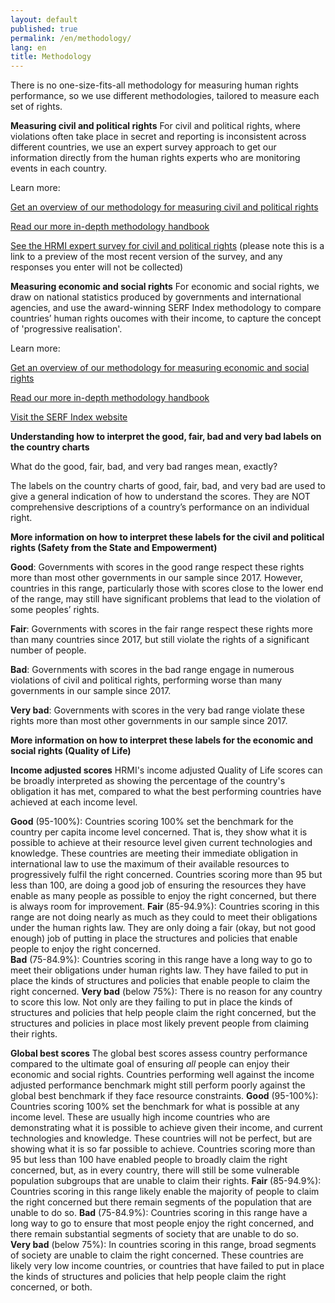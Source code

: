 ```yaml
---
layout: default
published: true
permalink: /en/methodology/
lang: en
title: Methodology
---
```


There is no one-size-fits-all methodology for measuring human rights performance, so we use different methodologies, tailored to measure each set of rights.

**Measuring civil and political rights**
For civil and political rights, where violations often take place in secret and reporting is inconsistent across different countries, we use an expert survey approach to get our information directly from the human rights experts who are monitoring events in each country.

Learn more:

[Get an overview of our methodology for measuring civil and political rights](https://humanrightsmeasurement.org//methodology/measuring-civil-political-rights/)

[Read our more in-depth methodology handbook](https://humanrightsmeasurement.org/methodology-handbook/)

[See the HRMI expert survey for civil and political rights](https://ugeorgia.ca1.qualtrics.com/jfe/preview/SV_72IQjpYjeCbIw3b?Q_SurveyVersionID=current&Q_CHL=preview) (please note this is a link to a preview of the most recent version of the survey, and any responses you enter will not be collected)


**Measuring economic and social rights**
For economic and social rights, we draw on national statistics produced by governments and international agencies, and use the award-winning SERF Index methodology to compare countries’ human rights oucomes with their income, to capture the concept of 'progressive realisation'.

Learn more:

[Get an overview of our methodology for measuring economic and social rights](https://humanrightsmeasurement.org//methodology/measuring-economic-social-rights/)

[Read our more in-depth methodology handbook](https://humanrightsmeasurement.org/methodology-handbook/)

[Visit the SERF Index website](https://serfindex.uconn.edu/)


**Understanding how to interpret the good, fair, bad and very bad labels on the country charts**

What do the good, fair, bad, and very bad ranges mean, exactly?

The labels on the country charts of good, fair, bad, and very bad are used to give a general indication of how to understand the scores. They are NOT comprehensive descriptions of a country’s performance on an individual right.  

**More information on how to interpret these labels for the civil and political rights (Safety from the State and Empowerment)**

**Good**: Governments with scores in the good range respect these rights more than most other governments in our sample since 2017. However, countries in this range, particularly those with scores close to the lower end of the range, may still have significant problems that lead to the violation of some peoples’ rights.

**Fair**: Governments with scores in the fair range respect these rights more than many countries since 2017, but still violate the rights of a significant number of people.

**Bad**: Governments with scores in the bad range engage in numerous violations of civil and political rights, performing worse than many governments in our sample since 2017.

**Very bad**: Governments with scores in the very bad range violate these rights more than most other governments in our sample since 2017.

**More information on how to interpret these labels for the economic and social rights (Quality of Life)**

**Income adjusted scores**
HRMI's income adjusted Quality of Life scores can be broadly interpreted as showing the percentage of the country's obligation it has met, compared to what the best performing countries have achieved at each income level.  

**Good** (95-100%): Countries scoring 100% set the benchmark for the country per capita income level concerned. That is, they show what it is possible to achieve at their resource level given current technologies and knowledge. These countries are meeting their immediate obligation in international law to use the maximum of their available resources to progressively fulfil the right concerned. Countries scoring more than 95 but less than 100, are doing a good job of ensuring the resources they have enable as many people as possible to enjoy the right concerned, but there is always room for improvement.
**Fair** (85-94.9%): Countries scoring in this range are not doing nearly as much as they could to meet their obligations under the human rights law. They are only doing a fair (okay, but not good enough) job of putting in place the structures and policies that enable people to enjoy the right concerned.  
**Bad** (75-84.9%):  Countries scoring in this range have a long way to go to meet their obligations under human rights law. They have failed to put in place the kinds of structures and policies that enable people to claim the right concerned. 
**Very bad** (below 75%): There is no reason for any country to score this low. Not only are they failing to put in place the kinds of structures and policies that help people claim the right concerned, but the structures and policies in place most likely prevent people from claiming their rights.  

**Global best scores**
The global best scores assess country performance compared to the ultimate goal of ensuring _all_ people can enjoy their economic and social rights. Countries performing well against the income adjusted performance benchmark might still perform poorly against the global best benchmark if they face resource constraints.
**Good** (95-100%): Countries scoring 100% set the benchmark for what is possible at any income level. These are usually high income countries who are demonstrating what it is possible to achieve given their income, and current technologies and knowledge. These countries will not be perfect, but are showing what it is so far possible to achieve. Countries scoring more than 95 but less than 100 have enabled people to broadly claim the right concerned, but, as in every country, there will still be some vulnerable population subgroups that are unable to claim their rights.
**Fair** (85-94.9%): Countries scoring in this range likely enable the majority of people to claim the right concerned but there remain segments of the population that are unable to do so. 
**Bad** (75-84.9%): Countries scoring in this range have a long way to go to ensure that most people enjoy the right concerned, and there remain substantial segments of society that are unable to do so.  
**Very bad** (below 75%): In countries scoring in this range, broad segments of society are unable to claim the right concerned. These countries are likely very low income countries, or countries that have failed to put in place the kinds of structures and policies that help people claim the right concerned, or both.